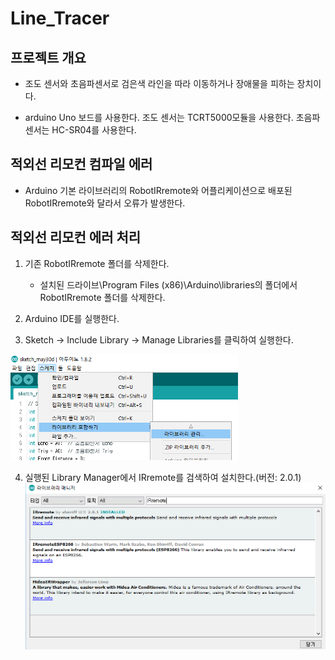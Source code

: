 # Line_Tracer

## 프로젝트 개요
* 조도 센서와 초음파센서로 검은색 라인을 따라 이동하거나 장애물을 피하는 장치이다.

* arduino Uno 보드를 사용한다. 조도 센서는 TCRT5000모듈을 사용한다. 초음파센서는 HC-SR04를 사용한다.


## 적외선 리모컨 컴파일 에러
* Arduino 기본 라이브러리의 RobotIRremote와 어플리케이션으로 배포된 RobotIRremote와 달라서 오류가 발생한다.

## 적외선 리모컨 에러 처리
1. 기존 RobotIRremote 폴더를 삭제한다.
	* 설치된 드라이브\Program Files (x86)\Arduino\libraries의 폴더에서 RobotIRremote 폴더를 삭제한다.
2. Arduino IDE를 실행한다.

3. Sketch -> Include Library -> Manage Libraries를 클릭하여 실행한다.

![IRremote_screenshot1](./IRremote/remote1.png)

4. 실행된 Library Manager에서 IRremote를 검색하여 설치한다.(버전: 2.0.1)
![IRremote_screenshot2](./IRremote/remote2.png)

